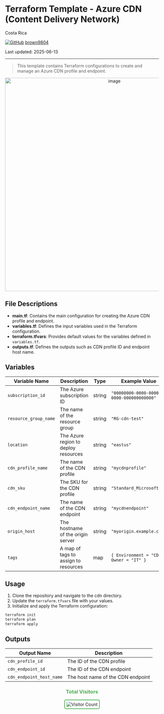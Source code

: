 # Terraform Template - Azure CDN (Content Delivery Network)

Costa Rica

[![GitHub](https://img.shields.io/badge/--181717?logo=github&logoColor=ffffff)](https://github.com/)
[brown9804](https://github.com/brown9804)

Last updated: 2025-06-13

----------

> This template contains Terraform configurations to create and manage an Azure CDN profile and endpoint.

<p align="center">
    <img width="700" alt="image" src="https://github.com/user-attachments/assets/57af5973-c81e-48df-98d9-80957e0f7207">
</p>


## File Descriptions

- **main.tf**: Contains the main configuration for creating the Azure CDN profile and endpoint.
- **variables.tf**: Defines the input variables used in the Terraform configuration.
- **terraform.tfvars**: Provides default values for the variables defined in `variables.tf`.
- **outputs.tf**: Defines the outputs such as CDN profile ID and endpoint host name.

## Variables

| Variable Name         | Description                                      | Type   | Example Value                |
|---------------------- |--------------------------------------------------|--------|-----------------------------|
| `subscription_id`     | The Azure subscription ID                        | string | `"00000000-0000-0000-0000-000000000000"` |
| `resource_group_name` | The name of the resource group                   | string | `"RG-cdn-test"`             |
| `location`            | The Azure region to deploy resources             | string | `"eastus"`                  |
| `cdn_profile_name`    | The name of the CDN profile                      | string | `"mycdnprofile"`            |
| `cdn_sku`             | The SKU for the CDN profile                      | string | `"Standard_Microsoft"`      |
| `cdn_endpoint_name`   | The name of the CDN endpoint                     | string | `"mycdnendpoint"`           |
| `origin_host`         | The hostname of the origin server                | string | `"myorigin.example.com"`    |
| `tags`                | A map of tags to assign to resources             | map    | `{ Environment = "CDN", Owner = "IT" }` |

## Usage

1. Clone the repository and navigate to the cdn directory.
2. Update the `terraform.tfvars` file with your values.
3. Initialize and apply the Terraform configuration:

```bash
terraform init
terraform plan
terraform apply
```

## Outputs

| Output Name             | Description                                 |
|-------------------------|---------------------------------------------|
| `cdn_profile_id`        | The ID of the CDN profile                   |
| `cdn_endpoint_id`       | The ID of the CDN endpoint                  |
| `cdn_endpoint_host_name`| The host name of the CDN endpoint           |

<div align="center">
  <h3 style="color: #4CAF50;">Total Visitors</h3>
  <img src="https://profile-counter.glitch.me/brown9804/count.svg" alt="Visitor Count" style="border: 2px solid #4CAF50; border-radius: 5px; padding: 5px;"/>
</div>
